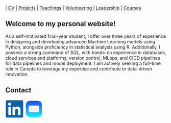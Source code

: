 | [CV](cv.pdf) | [Projects](projects.md) | [Teachings](teachings.md) | [Volunteering](services.md) | [Leadership](leadership.md) | [Courses](courses.md)

## Welcome to my personal website!
  
As a self-motivated final-year student, I offer over three years of experience in designing and developing advanced Machine
Learning models using Python, alongside proficiency in statistical analysis using R. Additionally, I possess a strong command of
SQL, with hands-on experience in databases, cloud services and platforms, version control, MLops, and CICD pipelines for data
pipelines and model deployment. I am actively seeking a full-time role in Canada to leverage my expertise and contribute to
data-driven innovation.

## Contact
[![alt text](linkedin.png)](https://www.linkedin.com/ "LinkedIn")  [![alt text](email1.png)](mailto:amirhoseyn.saryazdi@gmail.com/ "Email") 
